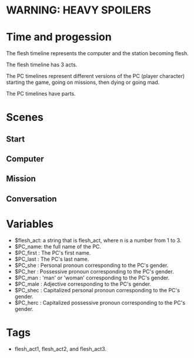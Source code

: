 # WARNING: HEAVY SPOILERS

# Time and progession

The flesh timeline represents the computer and the station becoming flesh.

The flesh timeline has 3 acts.

The PC timelines represent different versions of the PC (player character) starting the game, going on missions, then dying or going mad.

The PC timelines have parts.

# Scenes

## Start

## Computer

## Mission

## Conversation






# Variables

* $flesh_act: a string that is flesh_act<n>, where n is a number from 1 to 3.
* $PC_name: the full name of the PC.
* $PC_first : The PC's first name.
* $PC_last : The PC's last name.
* $PC_she : Personal pronoun corresponding to the PC's gender.
* $PC_her : Possessive pronoun corresponding to the PC's gender.
* $PC_man : 'man' or 'woman' corresponding to the PC's gender.
* $PC_male : Adjective corresponding to the PC's gender.
* $PC_shec : Capitalized personal pronoun corresponding to the PC's gender.
* $PC_herc : Capitalized possessive pronoun corresponding to the PC's gender.

# Tags

* flesh_act1, flesh_act2, and flesh_act3.
